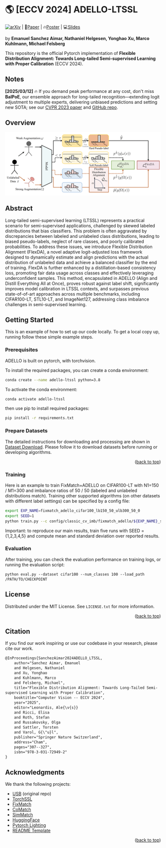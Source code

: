 <div id="top"></div>
<!--
*** Thanks for checking out the Best-README-Template. If you have a suggestion
*** that would make this better, please fork the repo and create a pull request
*** or simply open an issue with the tag "enhancement".
*** Don't forget to give the project a star!
*** Thanks again! Now go create something AMAZING! :D
-->

<!-- PROJECT SHIELDS -->

<!--
*** I'm using markdown "reference style" links for readability.
*** Reference links are enclosed in brackets [ ] instead of parentheses ( ).
*** See the bottom of this document for the declaration of the reference variables
*** for contributors-url, forks-url, etc. This is an optional, concise syntax you may use.
*** https://www.markdownguide.org/basic-syntax/#reference-style-links
-->

<!-- 
***[![MIT License][license-shield]][license-url]
-->

# 🌎 [ECCV 2024] ADELLO-LTSSL
[![arXiv](https://img.shields.io/badge/arXiv-2306.04621-b31b1b.svg)](https://arxiv.org/abs/2306.04621) | 📝[Paper](https://arxiv.org/pdf/2306.04621) | 🔥[Poster](assets/adello_poster.pdf) | 💻[Slides](assets/adello_conference_slides.pdf) 

by **Emanuel Sanchez Aimar, Nathaniel Helgesen, Yonghao Xu, Marco Kuhlmann, Michael Felsberg**

This repository is the official Pytorch implementation of **Flexible Distribution Alignment: Towards Long-tailed Semi-supervised Learning with Proper Calibration** (ECCV 2024). 

## Notes

**[2025/03/12]** 🔥 If you demand peak performance at any cost, don't miss **BalPoE**, our ensemble approach for long-tailed recognition—extending logit adjustment to multiple experts, delivering unbiased predictions and setting new SOTA; see our [CVPR 2023 
 paper](https://arxiv.org/abs/2206.05260) and [GitHub repo](https://github.com/emasa/BalPoE-CalibratedLT).

## Overview

<p align="center"> <img src='figures/adello_framework.png' align="center"> </p>

## Abstract

Long-tailed semi-supervised learning (LTSSL) represents a practical scenario for semi-supervised applications, challenged by skewed labeled distributions that bias classifiers. This problem is often aggravated by discrepancies between labeled and unlabeled class distributions, leading to biased pseudo-labels, neglect of rare classes, and poorly calibrated probabilities. To address these issues, we introduce Flexible Distribution Alignment (FlexDA), a novel adaptive logit-adjusted loss framework designed to dynamically estimate and align predictions with the actual distribution of unlabeled data and achieve a balanced classifier by the end of training. FlexDA is further enhanced by a distillation-based consistency loss, promoting fair data usage across classes and effectively leveraging underconfident samples. This method, encapsulated in ADELLO (Align and Distill Everything All at Once), proves robust against label shift, significantly improves model calibration in LTSSL contexts, and surpasses previous state-of-of-art approaches across multiple benchmarks, including CIFAR100-LT, STL10-LT, and ImageNet127, addressing class imbalance challenges in semi-supervised learning.

<!-- GETTING STARTED -->

## Getting Started

This is an example of how to set up our code locally.
To get a local copy up, running follow these simple example steps.

### Prerequisites

ADELLO is built on pytorch, with torchvision.

To install the required packages, you can create a conda environment:

```sh
conda create --name adello-ltssl python=3.8
```

To activate the conda environment:

```sh
conda activate adello-ltssl
```

then use pip to install required packages:

```sh
pip install -r requirements.txt
```

### Prepare Datasets

The detailed instructions for downloading and processing are shown in [Dataset Download](./preprocess/). Please follow it to download datasets before running or developing algorithms.

<p align="right">(<a href="#top">back to top</a>)</p>


<!-- USAGE EXAMPLES -->

### Training

Here is an example to train FixMatch+ADELLO on CIFAR100-LT with N1=150 / M1=300 and imbalance ratios of 50 / 50  (labeled and unlabeled distributions match).
Training other supported algorithms (on other datasets with different label settings) can be specified by a config file:

```sh
export EXP_NAME=fixmatch_adello_cifar100_lb150_50_ulb300_50_0
export SEED=1
python train.py --c config/classic_cv_imb/fixmatch_adello/${EXP_NAME}_s${SEED}.yaml --seed $SEED --save_dir ./saved_models/classic_cv_imb --save_name ${EXP_NAME}_s${SEED} --load_path ./saved_models/classic_cv_imb/${EXP_NAME}_s${SEED}/latest_model.pth
```

Important: to reproduce our main results, train five runs with SEED = {1,2,3,4,5} and compute mean and standard deviation over reported results.

### Evaluation

After training, you can check the evaluation performance on training logs, or running the evaluation script:

```
python eval.py --dataset cifar100 --num_classes 100 --load_path /PATH/TO/CHECKPOINT
```

<!-- LICENSE -->

## License

Distributed under the MIT License. See `LICENSE.txt` for more information.

<p align="right">(<a href="#top">back to top</a>)</p>


## Citation
If you find our work inspiring or use our codebase in your research, please cite our work.
```
@InProceedings{SanchezAimar2024ADELLO_LTSSL,
    author="Sanchez Aimar, Emanuel
    and Helgesen, Nathaniel
    and Xu, Yonghao
    and Kuhlmann, Marco
    and Felsberg, Michael",
    title="Flexible Distribution Alignment: Towards Long-Tailed Semi-supervised Learning with Proper Calibration",
    booktitle="Computer Vision -- ECCV 2024",
    year="2025",
    editor="Leonardis, Ale{\v{s}}
    and Ricci, Elisa
    and Roth, Stefan
    and Russakovsky, Olga
    and Sattler, Torsten
    and Varol, G{\"u}l",
    publisher="Springer Nature Switzerland",
    address="Cham",
    pages="307--327",
    isbn="978-3-031-72949-2"
}
```

<!-- ACKNOWLEDGMENTS -->

## Acknowledgments

We thank the following projects:
- [USB](https://github.com/microsoft/Semi-supervised-learning) (original repo)
- [TorchSSL](https://github.com/TorchSSL/TorchSSL)
- [FixMatch](https://github.com/google-research/fixmatch)
- [CoMatch](https://github.com/salesforce/CoMatch)
- [SimMatch](https://github.com/KyleZheng1997/simmatch)
- [HuggingFace](https://huggingface.co/docs/transformers/index)
- [Pytorch Lighting](https://github.com/Lightning-AI/lightning)
- [README Template](https://github.com/othneildrew/Best-README-Template)

<p align="right">(<a href="#top">back to top</a>)</p>

<!-- MARKDOWN LINKS & IMAGES -->

<!-- https://www.markdownguide.org/basic-syntax/#reference-style-links -->
[contributors-shield]: https://img.shields.io/github/contributors/microsoft/Semi-supervised-learning.svg?style=for-the-badge
[contributors-url]: https://github.com/microsoft/Semi-supervised-learning/graphs/contributors
[forks-shield]: https://img.shields.io/github/forks/microsoft/Semi-supervised-learning.svg?style=for-the-badge
[forks-url]: https://github.com/microsoft/Semi-supervised-learning/network/members
[stars-shield]: https://img.shields.io/github/stars/microsoft/Semi-supervised-learning.svg?style=for-the-badge
[stars-url]: https://github.com/microsoft/Semi-supervised-learning/stargazers
[issues-shield]: https://img.shields.io/github/issues/microsoft/Semi-supervised-learning.svg?style=for-the-badge
[issues-url]: https://github.com/microsoft/Semi-supervised-learning/issues
[license-shield]: https://img.shields.io/github/license/microsoft/Semi-supervised-learning.svg?style=for-the-badge
[license-url]: https://github.com/microsoft/Semi-supervised-learning/blob/main/LICENSE.txt
